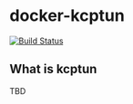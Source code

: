 docker-kcptun
========================

[![Build Status](https://travis-ci.org/vmlinz/docker-kcptun.svg?branch=master)](https://travis-ci.org/vmlinz/docker-kcptun)

## What is kcptun

TBD

